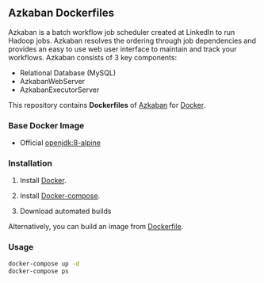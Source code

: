## Azkaban Dockerfiles
Azkaban is a batch workflow job scheduler created at LinkedIn to run Hadoop jobs. Azkaban resolves the ordering through job dependencies and provides an easy to use web user interface to maintain and track your workflows.
Azkaban consists of 3 key components:

- Relational Database (MySQL)
- AzkabanWebServer
- AzkabanExecutorServer

This repository contains **Dockerfiles** of [Azkaban](http://azkaban.github.io/) for [Docker](https://www.docker.com/).


### Base Docker Image
* Official [openjdk:8-alpine](https://registry.hub.docker.com/_/openjdk/)


### Installation
1. Install [Docker](https://www.docker.com/).

2. Install [Docker-compose](https://docs.docker.com/compose/install/).

3. Download automated builds

Alternatively, you can build an image from [Dockerfile](https://github.com/javachen/docker-azkaban).


### Usage
```bash
docker-compose up -d
docker-compose ps
```
